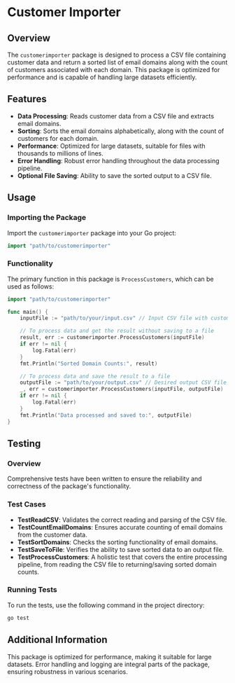 # Customer Importer

## Overview

The `customerimporter` package is designed to process a CSV file containing customer data and return a sorted list of email domains along with the count of customers associated with each domain. This package is optimized for performance and is capable of handling large datasets efficiently.

## Features

- **Data Processing**: Reads customer data from a CSV file and extracts email domains.
- **Sorting**: Sorts the email domains alphabetically, along with the count of customers for each domain.
- **Performance**: Optimized for large datasets, suitable for files with thousands to millions of lines.
- **Error Handling**: Robust error handling throughout the data processing pipeline.
- **Optional File Saving**: Ability to save the sorted output to a CSV file.

## Usage

### Importing the Package

Import the `customerimporter` package into your Go project:

```go
import "path/to/customerimporter"
```

### Functionality

The primary function in this package is `ProcessCustomers`, which can be used as follows:

```go
import "path/to/customerimporter"

func main() {
    inputFile := "path/to/your/input.csv" // Input CSV file with customer data

    // To process data and get the result without saving to a file
    result, err := customerimporter.ProcessCustomers(inputFile)
    if err != nil {
        log.Fatal(err)
    }
    fmt.Println("Sorted Domain Counts:", result)

    // To process data and save the result to a file
    outputFile := "path/to/your/output.csv" // Desired output CSV file
    _, err = customerimporter.ProcessCustomers(inputFile, outputFile)
    if err != nil {
        log.Fatal(err)
    }
    fmt.Println("Data processed and saved to:", outputFile)
}
```

## Testing

### Overview

Comprehensive tests have been written to ensure the reliability and correctness of the package's functionality.

### Test Cases

- **TestReadCSV**: Validates the correct reading and parsing of the CSV file.
- **TestCountEmailDomains**: Ensures accurate counting of email domains from the customer data.
- **TestSortDomains**: Checks the sorting functionality of email domains.
- **TestSaveToFile**: Verifies the ability to save sorted data to an output file.
- **TestProcessCustomers**: A holistic test that covers the entire processing pipeline, from reading the CSV file to returning/saving sorted domain counts.

### Running Tests

To run the tests, use the following command in the project directory:

```bash
go test
```

## Additional Information

This package is optimized for performance, making it suitable for large datasets. Error handling and logging are integral parts of the package, ensuring robustness in various scenarios.
